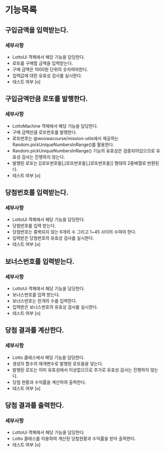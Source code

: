 # 기능목록

## 구입금액을 입력받는다.

### 세부사항

- LottoUi 객체에서 해당 기능을 담당한다.
- 로또를 구매할 금액을 입력받는다.
- 구매 금액은 1000원 단위의 숫자여야한다.
- 입력값에 대한 유효성 검사를 실시한다.
- 테스트 여부 [o]

## 구입금액만큼 로또를 발행한다.

### 세부사항

- LottoMachine 객체에서 해당 기능을 담당한다.
- 구매 금액만큼 로또번호를 발행한다.
- 로또번호는 @woowacourse/mission-utils에서 제공하는 Random.pickUniqueNumbersInRange()를 활용한다.
- Random.pickUniqueNumbersInRange() 기능의 유효성은 검증되어있으므로 유효성 검사는 진행하지 않는다.
- 발행된 로또는 [[로또번호들],[로또번호들],[로또번호들]] 형태의 2중배열로 반환된다.
- 테스트 여부 [o]

## 당첨번호를 입력받는다.

### 세부사항

- LottoUi 객체에서 해당 기능을 담당한다.
- 당첨번호를 입력 받는다.
- 당첨번호는 중복되지 않는 6개의 수 그리고 1~45 사이의 수여야 한다.
- 입력받은 당첨번호의 유효성 검사를 실시한다.
- 테스트 여부 [o]

## 보너스번호를 입력받는다.

### 세부사항

- LottoUi 객체에서 해당 기능을 담당한다.
- 보너스번호를 입력 받는다.
- 보너스번호는 한개의 수를 입력한다.
- 입력받은 보너스번호의 유효성 검사를 실시한다.
- 테스트 여부 [o]

## 당첨 결과를 계산한다.

### 세부사항

- Lotto 클래스에서 해당 기능을 담당한다.
- 생성자 함수의 매개변수로 발행된 로또들을 넣는다.
- 발행된 로또는 이미 유효성에서 이상없으므로 추가로 유효성 검사는 진행하지 않는다.
- 당첨 현황과 수익률을 계산하여 출력한다.
- 테스트 여부 [o]

## 당첨 결과를 출력한다.

### 세부사항

- LottoUi 객체에서 해당 기능을 담당한다.
- Lotto 클래스를 이용하여 계산된 당첨현황과 수익률을 받아 출력한다.
- 테스트 여부 [o]
